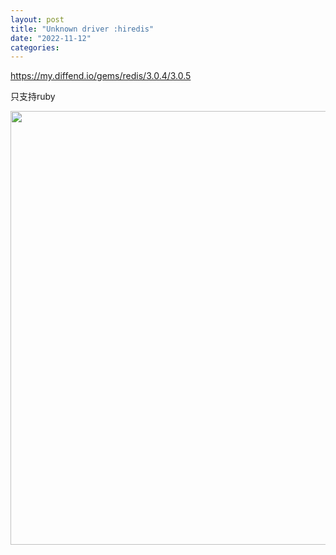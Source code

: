 ```yaml
---
layout: post
title: "Unknown driver :hiredis"
date: "2022-11-12"
categories: 
---
```

<p><a href="https://my.diffend.io/gems/redis/3.0.4/3.0.5">https://my.diffend.io/gems/redis/3.0.4/3.0.5</a></p>

<p>只支持ruby</p>

<p><img height="694" src="/uploads/ckeditor/pictures/726/image-20221112160804-1.png" width="1177" /></p>

